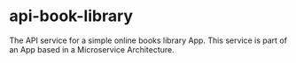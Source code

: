 # api-book-library
The API service for a simple online books library App. This service is part of an App based in a Microservice Architecture.
